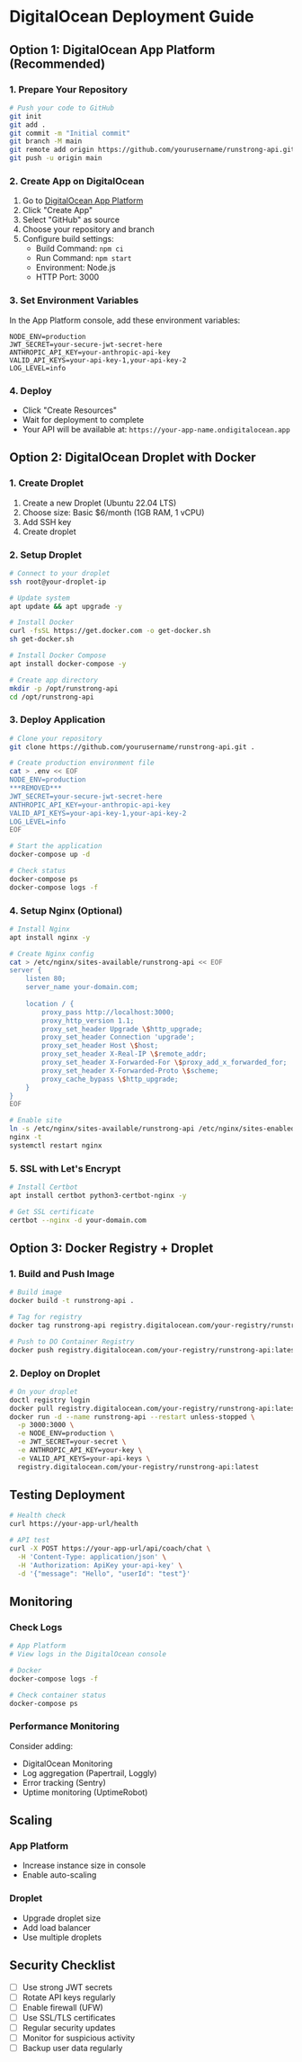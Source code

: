 # DigitalOcean Deployment Guide

## Option 1: DigitalOcean App Platform (Recommended)

### 1. Prepare Your Repository
```bash
# Push your code to GitHub
git init
git add .
git commit -m "Initial commit"
git branch -M main
git remote add origin https://github.com/yourusername/runstrong-api.git
git push -u origin main
```

### 2. Create App on DigitalOcean
1. Go to [DigitalOcean App Platform](https://cloud.digitalocean.com/apps)
2. Click "Create App"
3. Select "GitHub" as source
4. Choose your repository and branch
5. Configure build settings:
   - Build Command: `npm ci`
   - Run Command: `npm start`
   - Environment: Node.js
   - HTTP Port: 3000

### 3. Set Environment Variables
In the App Platform console, add these environment variables:
```
NODE_ENV=production
JWT_SECRET=your-secure-jwt-secret-here
ANTHROPIC_API_KEY=your-anthropic-api-key
VALID_API_KEYS=your-api-key-1,your-api-key-2
LOG_LEVEL=info
```

### 4. Deploy
- Click "Create Resources"
- Wait for deployment to complete
- Your API will be available at: `https://your-app-name.ondigitalocean.app`

## Option 2: DigitalOcean Droplet with Docker

### 1. Create Droplet
1. Create a new Droplet (Ubuntu 22.04 LTS)
2. Choose size: Basic $6/month (1GB RAM, 1 vCPU)
3. Add SSH key
4. Create droplet

### 2. Setup Droplet
```bash
# Connect to your droplet
ssh root@your-droplet-ip

# Update system
apt update && apt upgrade -y

# Install Docker
curl -fsSL https://get.docker.com -o get-docker.sh
sh get-docker.sh

# Install Docker Compose
apt install docker-compose -y

# Create app directory
mkdir -p /opt/runstrong-api
cd /opt/runstrong-api
```

### 3. Deploy Application
```bash
# Clone your repository
git clone https://github.com/yourusername/runstrong-api.git .

# Create production environment file
cat > .env << EOF
NODE_ENV=production
***REMOVED***
JWT_SECRET=your-secure-jwt-secret-here
ANTHROPIC_API_KEY=your-anthropic-api-key
VALID_API_KEYS=your-api-key-1,your-api-key-2
LOG_LEVEL=info
EOF

# Start the application
docker-compose up -d

# Check status
docker-compose ps
docker-compose logs -f
```

### 4. Setup Nginx (Optional)
```bash
# Install Nginx
apt install nginx -y

# Create Nginx config
cat > /etc/nginx/sites-available/runstrong-api << EOF
server {
    listen 80;
    server_name your-domain.com;
    
    location / {
        proxy_pass http://localhost:3000;
        proxy_http_version 1.1;
        proxy_set_header Upgrade \$http_upgrade;
        proxy_set_header Connection 'upgrade';
        proxy_set_header Host \$host;
        proxy_set_header X-Real-IP \$remote_addr;
        proxy_set_header X-Forwarded-For \$proxy_add_x_forwarded_for;
        proxy_set_header X-Forwarded-Proto \$scheme;
        proxy_cache_bypass \$http_upgrade;
    }
}
EOF

# Enable site
ln -s /etc/nginx/sites-available/runstrong-api /etc/nginx/sites-enabled/
nginx -t
systemctl restart nginx
```

### 5. SSL with Let's Encrypt
```bash
# Install Certbot
apt install certbot python3-certbot-nginx -y

# Get SSL certificate
certbot --nginx -d your-domain.com
```

## Option 3: Docker Registry + Droplet

### 1. Build and Push Image
```bash
# Build image
docker build -t runstrong-api .

# Tag for registry
docker tag runstrong-api registry.digitalocean.com/your-registry/runstrong-api:latest

# Push to DO Container Registry
docker push registry.digitalocean.com/your-registry/runstrong-api:latest
```

### 2. Deploy on Droplet
```bash
# On your droplet
doctl registry login
docker pull registry.digitalocean.com/your-registry/runstrong-api:latest
docker run -d --name runstrong-api --restart unless-stopped \
  -p 3000:3000 \
  -e NODE_ENV=production \
  -e JWT_SECRET=your-secret \
  -e ANTHROPIC_API_KEY=your-key \
  -e VALID_API_KEYS=your-api-keys \
  registry.digitalocean.com/your-registry/runstrong-api:latest
```

## Testing Deployment

```bash
# Health check
curl https://your-app-url/health

# API test
curl -X POST https://your-app-url/api/coach/chat \
  -H 'Content-Type: application/json' \
  -H 'Authorization: ApiKey your-api-key' \
  -d '{"message": "Hello", "userId": "test"}'
```

## Monitoring

### Check Logs
```bash
# App Platform
# View logs in the DigitalOcean console

# Docker
docker-compose logs -f

# Check container status
docker-compose ps
```

### Performance Monitoring
Consider adding:
- DigitalOcean Monitoring
- Log aggregation (Papertrail, Loggly)
- Error tracking (Sentry)
- Uptime monitoring (UptimeRobot)

## Scaling

### App Platform
- Increase instance size in console
- Enable auto-scaling

### Droplet
- Upgrade droplet size
- Add load balancer
- Use multiple droplets

## Security Checklist

- [ ] Use strong JWT secrets
- [ ] Rotate API keys regularly
- [ ] Enable firewall (UFW)
- [ ] Use SSL/TLS certificates
- [ ] Regular security updates
- [ ] Monitor for suspicious activity
- [ ] Backup user data regularly